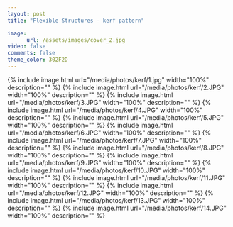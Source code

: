 ```yaml
---
layout: post
title: "Flexible Structures - kerf pattern"

image:
      url: /assets/images/cover_2.jpg
video: false
comments: false
theme_color: 302F2D
---
```


{% include image.html url="/media/photos/kerf/1.jpg" width="100%" description="" %}
{% include image.html url="/media/photos/kerf/2.JPG" width="100%" description="" %}
{% include image.html url="/media/photos/kerf/3.JPG" width="100%" description="" %}
{% include image.html url="/media/photos/kerf/4.JPG" width="100%" description="" %}
{% include image.html url="/media/photos/kerf/5.JPG" width="100%" description="" %}
{% include image.html url="/media/photos/kerf/6.JPG" width="100%" description="" %}
{% include image.html url="/media/photos/kerf/7.JPG" width="100%" description="" %}
{% include image.html url="/media/photos/kerf/8.JPG" width="100%" description="" %}
{% include image.html url="/media/photos/kerf/9.JPG" width="100%" description="" %}
{% include image.html url="/media/photos/kerf/10.JPG" width="100%" description="" %}
{% include image.html url="/media/photos/kerf/11.JPG" width="100%" description="" %}
{% include image.html url="/media/photos/kerf/12.JPG" width="100%" description="" %}
{% include image.html url="/media/photos/kerf/13.JPG" width="100%" description="" %}
{% include image.html url="/media/photos/kerf/14.JPG" width="100%" description="" %}
